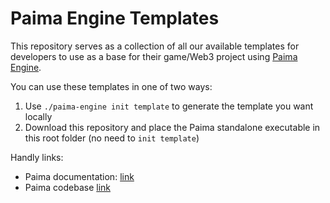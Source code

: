 # Paima Engine Templates

This repository serves as a collection of all our available templates for developers to use as a base for their game/Web3 project using [Paima Engine](https//paimastudios.com). 

You can use these templates in one of two ways:
1. Use `./paima-engine init template` to generate the template you want locally
2. Download this repository and place the Paima standalone executable in this root folder (no need to `init template`)

Handly links:
- Paima documentation: [link](https://docs.paimastudios.com)
- Paima codebase [link](https://github.com/PaimaStudios/paima-engine/)
